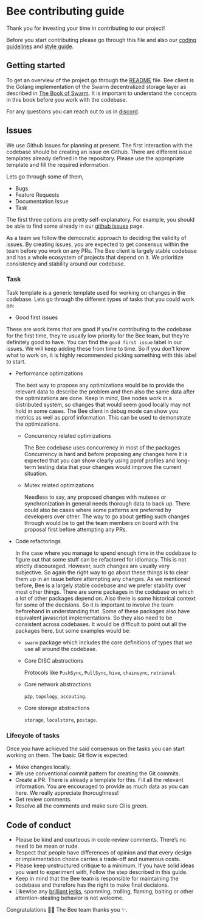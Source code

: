 # Bee contributing guide

Thank you for investing your time in contributing to our project!

Before you start contributing please go through this file and also our [coding guidelines](./CODING.md) and [style guide](./CODINGSTYLE.md).

## Getting started

To get an overview of the project go through the [README](./README.md) file. Bee client is the Golang implementation of the Swarm decentralized storage layer as described in [The Book of Swarm](https://www.ethswarm.org/The-Book-of-Swarm.pdf). It is important to understand the concepts in this book before you work with the codebase.

For any questions you can reach out to us in [discord](https://discord.com/invite/GU22h2utj6).

## Issues

We use Github Issues for planning at present. The first interaction with the codebase should be creating an issue on Github. There are different issue templates already defined in the repository. Please use the appropriate template and fill the required information.

Lets go through some of them,

- Bugs
- Feature Requests
- Documentation Issue
- Task

The first three options are pretty self-explanatory. For example, you should be able to find some already in our [github issues](https://github.com/ethersphere/bee/issues) page.

As a team we follow the democratic approach to deciding the validity of issues. By creating issues, you are expected to get consensus within the team before you work on any PRs. The Bee client is largely stable codebase and has a whole ecosystem of projects that depend on it. We prioritize consistency and stability around our codebase.

### Task

Task template is a generic template used for working on changes in the codebase. Lets go through the different types of tasks that you could work on:

- Good first issues

These are work items that are good if you're contributing to the codebase for the first time, they're usually low priority for the Bee team, but they're definitely good to have. You can find the `good first issue` label in our issues. We will keep adding these from time to time. So if you don't know what to work on, it is highly recommended picking something with this label to start.

- Performance optimizations

  The best way to propose any optimizations would be to provide the relevant data to describe the problem and then also the same data after the optimizations are done. Keep in mind, Bee nodes work in a distributed system, so changes that would seem good locally may not hold in some cases. The Bee client in debug mode can show you metrics as well as pprof information. This can be used to demonstrate the optimizations.

  - Concurrency related optimizations

    The Bee codebase uses concurrency in most of the packages. Concurrency is hard and before proposing any changes here it is expected that you can show clearly using pprof profiles and long-term testing data that your changes would improve the current situation.

  - Mutex related optimizations

    Needless to say, any proposed changes with mutexes or synchronization in general needs thorough data to back up. There could also be cases where some patterns are preferred by developers over other. The way to go about getting such changes through would be to get the team members on board with the proposal first before attempting any PRs.

- Code refactorings

  In the case where you manage to spend enough time in the codebase to figure out that some stuff can be refactored for idiomacy. This is not strictly discouraged. However, such changes are usually very subjective. So again the right way to go about these things is to clear them up in an issue before attempting any changes. As we mentioned before, Bee is a largely stable codebase and we prefer stability over most other things. There are some packages in the codebase on which a lot of other packages depend on. Also there is some historical context for some of the decisions. So it is important to involve the team beforehand in understanding that. Some of these packages also have equivalent javascript implementations. So they also need to be consistent across codebases. It would be difficult to point out all the packages here, but some examples would be:

  - `swarm` package which includes the core definitions of types that we use all around the codebase.

  - Core DISC abstractions

    Protocols like `PushSync`, `PullSync`, `hive`, `chainsync`, `retrieval`.

  - Core network abstractions

    `p2p`, `topology`, `accouting`.

  - Core storage abstractions

    `storage`, `localstore`, `postage`.


### Lifecycle of tasks

Once you have achieved the said consensus on the tasks you can start working on them. The basic Git flow is expected:

- Make changes locally.
- We use conventional commit pattern for creating the Git commits.
- Create a PR. There is already a template for this. Fill all the relevant information. You are encouraged to provide as much data as you can here. We really appreciate thoroughness!
- Get review comments.
- Resolve all the comments and make sure CI is green.

## Code of conduct

- Please be kind and courteous in code-review comments. There’s no need to be mean or rude.
- Respect that people have differences of opinion and that every design or implementation choice carries a trade-off and numerous costs.
- Please keep unstructured critique to a minimum. If you have solid ideas you want to experiment with, Follow the step described in this guide.
- Keep in mind that the Bee team is responsible for maintaining the codebase and therefore has the right to make final decisions.
- Likewise any [brilliant jerks](https://www.brendangregg.com/blog/2017-11-13/brilliant-jerks.html), spamming, trolling, flaming, baiting or other attention-stealing behavior is not welcome.

Congratulations :tada::tada: The Bee team thanks you :sparkles:.
